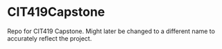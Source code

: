 # CIT419Capstone
Repo for CIT419 Capstone. Might later be changed to a different name to accurately reflect the project.
